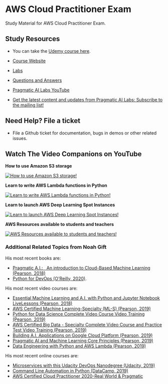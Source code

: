 # AWS Cloud Practitioner Exam

Study Material for AWS Cloud Practitioner Exam.  

## Study Resources

* You can take the [Udemy course here](https://www.udemy.com/course/aws-certified-cloud-practitioner-2020-real-world-pragmatic/?referralCode=CAC679A7D08212773428).  

* [Course Website](https://awscp.noahgift.com/)
* [Labs](https://github.com/noahgift/aws-cloud-practitioner-exam/blob/master/Cloud-Practitioner-Labs.pdf)
* [Questions and Answers](https://awscp.noahgift.com/questions-answers)
* [Pragmatic AI Labs YouTube](https://www.youtube.com/channel/UCNDfiL0D1LUeKWAkRE1xO5Q)
* [Get the latest content and updates from Pragmatic AI Labs:  Subscribe to the mailing list!](https://newsletter.paiml.com/social)



## Need Help?  File a ticket

* File a Github ticket for documentation, bugs in demos or other related issues.

## Watch The Video Companions on YouTube

**How to use Amazon S3 storage**

[![How to use Amazon S3 storage!](https://img.youtube.com/vi/1gauWMpmf_E/0.jpg)](https://youtu.be/1gauWMpmf_E)

**Learn to write AWS Lambda functions in Python**

[![Learn to write AWS Lambda functions in Python!](https://img.youtube.com/vi/AlRUeNFuObk/0.jpg)](https://youtu.be/AlRUeNFuObk)

**Learn to launch AWS Deep Learning Spot Instances**

[![Learn to launch AWS Deep Learning Spot Instances!](https://img.youtube.com/vi/tzgzQow5OrE/0.jpg)](https://youtu.be/tzgzQow5OrE)

**AWS Resources available to students and teachers**

[![AWS Resources available to students and teachers!](https://img.youtube.com/vi/VeWGNn_qHJQ/0.jpg)](https://youtu.be/VeWGNn_qHJQ)

### Additional Related Topics from Noah Gift

His most recent books are:

*   [Pragmatic A.I.:   An introduction to Cloud-Based Machine Learning (Pearson, 2018)](https://www.amazon.com/Pragmatic-AI-Introduction-Cloud-Based-Analytics/dp/0134863860)
*   [Python for DevOps (O'Reilly, 2020)](https://www.amazon.com/Python-DevOps-Ruthlessly-Effective-Automation/dp/149205769X). 

His most recent video courses are:

*   [Essential Machine Learning and A.I. with Python and Jupyter Notebook LiveLessons (Pearson, 2018)](https://learning.oreilly.com/videos/essential-machine-learning/9780135261118)
*   [AWS Certified Machine Learning-Specialty (ML-S) (Pearson, 2019)](https://learning.oreilly.com/videos/aws-certified-machine/9780135556597)
*   [Python for Data Science Complete Video Course Video Training (Pearson, 2019)](https://learning.oreilly.com/videos/python-for-data/9780135687253)
*   [AWS Certified Big Data - Specialty Complete Video Course and Practice Test Video Training (Pearson, 2019)](https://learning.oreilly.com/videos/aws-certified-big/9780135772324)
*   [Building A.I. Applications on Google Cloud Platform (Pearson, 2019)](https://learning.oreilly.com/videos/building-ai-applications/9780135973462)
*   [Pragmatic AI and Machine Learning Core Principles (Pearson, 2019)](https://learning.oreilly.com/videos/pragmatic-ai-and/9780136554714)
*   [Data Engineering with Python and AWS Lambda (Pearson, 2019)](https://learning.oreilly.com/videos/data-engineering-with/9780135964330)

His most recent online courses are:

*   [Microservices with this Udacity DevOps Nanodegree (Udacity, 2019)](https://www.udacity.com/course/cloud-dev-ops-nanodegree--nd9991)
*   [Command Line Automation in Python (DataCamp, 2019)](https://www.datacamp.com/instructors/ndgift)
*   [AWS Certified Cloud Practitioner 2020-Real World & Pragmatic](https://www.udemy.com/course/aws-certified-cloud-practitioner-2020-real-world-pragmatic/?referralCode=CAC679A7D08212773428)
